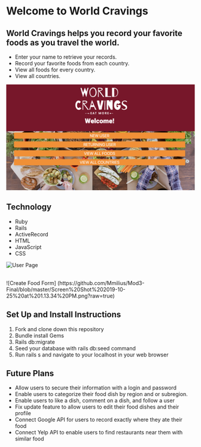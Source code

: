 <h1>Welcome to World Cravings</h1>

<h2>World Cravings helps you record your favorite foods as you travel the world.</h2>
<ul>
<li>Enter your name to retrieve your records.</li>
<li>Record your favorite foods from each country.</li>
<li>View all foods for every country.</li>
<li>View all countries.</li>
</ul>

![Home Page](https://github.com/Mmilius/Mod3-Final/blob/master/Screen%20Shot%202019-10-25%20at%2012.05.41%20PM.png?raw=true)

<h2>Technology</h2>
<ul>
<li>Ruby</li>
<li>Rails</li>
<li>ActiveRecord</li>
<li>HTML</li>
<li>JavaScript</li>
<li>CSS</li>
</ul>

![User Page](https://github.com/Mmilius/Mod3-Final/blob/master/Screen%20Shot%202019-10-25%20at%201.13.05%20PM.png?raw=true)

<br>
![Create Food Form] (https://github.com/Mmilius/Mod3-Final/blob/master/Screen%20Shot%202019-10-25%20at%201.13.34%20PM.png?raw=true)

<h2>Set Up and Install Instructions</h2>
<ol>
  <li>Fork and clone down this repository</li>
  <li>Bundle install Gems</li>
  <li>Rails db:migrate</li>
  <li>Seed your database with rails db:seed command</li>
  <li>Run rails s and navigate to your localhost in your web browser</li>
  </ol>
  
<h2>Future Plans</h2>
<ul>
<li>Allow users to secure their information with a login and password</li>
<li>Enable users to categorize their food dish by region and or subregion.</li>
<li>Enable users to like a dish, comment on a dish, and follow a user</li>
<li>Fix update feature to allow users to edit their food dishes and their profile</li>
<li>Connect Google API for users to record exactly where they ate their food</li>
<li>Connect Yelp API to enable users to find restaurants near them with similar food</li>
</ul>
